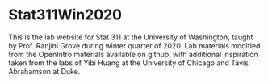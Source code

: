 # Stat311Win2020
This is the lab website for Stat 311 at the University of Washington, taught by Prof. Ranjini Grove during winter quarter of 2020. Lab materials modified from the OpenIntro materials available on github, with additional inspiration taken from the labs of Yibi Huang at the University of Chicago and Tavis Abrahamson at Duke. 